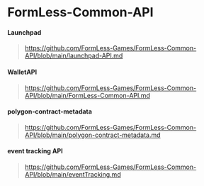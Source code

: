 # FormLess-Common-API
#### Launchpad
> https://github.com/FormLess-Games/FormLess-Common-API/blob/main/launchpad-API.md
#### WalletAPI
> https://github.com/FormLess-Games/FormLess-Common-API/blob/main/FormLess-Common-API.md
#### polygon-contract-metadata
> https://github.com/FormLess-Games/FormLess-Common-API/blob/main/polygon-contract-metadata.md
#### event tracking API
> https://github.com/FormLess-Games/FormLess-Common-API/blob/main/eventTracking.md
